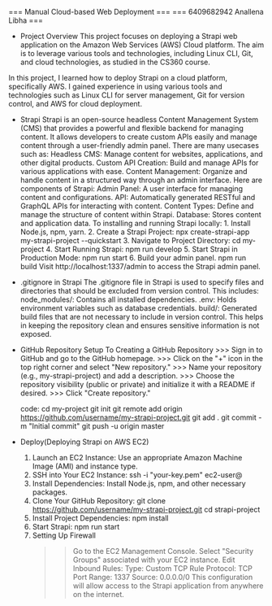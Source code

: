=== Manual Cloud-based Web Deployment ===
=== 6409682942 Anallena Libha ===
- Project Overview
    This project focuses on deploying a Strapi web application on the Amazon Web Services (AWS) Cloud platform. The aim is to leverage various tools and technologies, including Linux CLI, Git, and cloud technologies, as studied in the CS360 course.

In this project, I learned how to deploy Strapi on a cloud platform, specifically AWS. I gained experience in using various tools and technologies such as Linux CLI for server management, Git for version control, and AWS for cloud deployment.

- Strapi
    Strapi is an open-source headless Content Management System (CMS) that provides a powerful and flexible backend for managing content. 
    It allows developers to create custom APIs easily and manage content through a user-friendly admin panel. 
    There are many usecases such as:
        Headless CMS: Manage content for websites, applications, and other digital products.
        Custom API Creation: Build and manage APIs for various applications with ease.
        Content Management: Organize and handle content in a structured way through an admin interface.
    Here are components of Strapi:
        Admin Panel: A user interface for managing content and configurations.
        API: Automatically generated RESTful and GraphQL APIs for interacting with content.
        Content Types: Define and manage the structure of content within Strapi.
        Database: Stores content and application data.
    To installing and running Strapi locally:
        1. Install Node.js, npm, yarn.
        2. Create a Strapi Project: 
                npx create-strapi-app my-strapi-project --quickstart
        3. Navigate to Project Directory:
                cd my-project
        4. Start Running Strapi:
                npm run develop
        5. Start Strapi in Production Mode:
                npm run start
        6. Build your admin panel.
                npm run build
    Visit http://localhost:1337/admin to access the Strapi admin panel.

- .gitignore in Strapi
    The .gitignore file in Strapi is used to specify files and directories that should be excluded from version control. 
    This includes:
        node_modules/: Contains all installed dependencies.
        .env: Holds environment variables such as database credentials.
        build/: Generated build files that are not necessary to include in version control.
    This helps in keeping the repository clean and ensures sensitive information is not exposed.

- GitHub Repository Setup
    To Creating a GitHub Repository >>> Sign in to GitHub and go to the GitHub homepage. >>> Click on the "+" icon in the top right corner and select "New repository." >>> Name your repository (e.g., my-strapi-project) and add a description. >>> Choose the repository visibility (public or private) and initialize it with a README if desired. >>> Click "Create repository."

    code:
        cd my-project
        git init
        git remote add origin https://github.com/username/my-strapi-project.git
        git add .
        git commit -m "Initial commit"
        git push -u origin master

- Deploy(Deploying Strapi on AWS EC2)
    1. Launch an EC2 Instance: Use an appropriate Amazon Machine Image (AMI) and instance type.
    2. SSH into Your EC2 Instance:
            ssh -i "your-key.pem" ec2-user@<your-public-ip>
    3. Install Dependencies: Install Node.js, npm, and other necessary packages.
    4. Clone Your GitHub Repository:
            git clone https://github.com/username/my-strapi-project.git
            cd strapi-project
    5. Install Project Dependencies:
            npm install
    6. Start Strapi:
            npm run start
    7. Setting Up Firewall
        >> Go to the EC2 Management Console.
        >> Select "Security Groups" associated with your EC2 instance.
        >> Edit Inbound Rules:
                Type: Custom TCP Rule
                Protocol: TCP
                Port Range: 1337
                Source: 0.0.0.0/0 
    This configuration will allow access to the Strapi application from anywhere on the internet.

